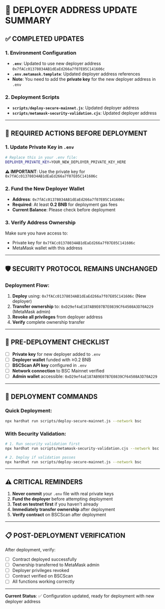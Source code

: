 # 🔄 DEPLOYER ADDRESS UPDATE SUMMARY

## ✅ **COMPLETED UPDATES**

### **1. Environment Configuration**
- **`.env`**: Updated to use new deployer address `0x7fACc01378034AB1dEaEd266a7f07E05C141606c`
- **`.env.metamask.template`**: Updated deployer address references
- **Note**: You need to add the **private key** for the new deployer address in `.env`

### **2. Deployment Scripts**
- **`scripts/deploy-secure-mainnet.js`**: Updated deployer address
- **`scripts/metamask-security-validation.cjs`**: Updated deployer address

---

## 🔧 **REQUIRED ACTIONS BEFORE DEPLOYMENT**

### **1. Update Private Key in `.env`**
```bash
# Replace this in your .env file:
DEPLOYER_PRIVATE_KEY=YOUR_NEW_DEPLOYER_PRIVATE_KEY_HERE
```
**⚠️ IMPORTANT**: Use the private key for `0x7fACc01378034AB1dEaEd266a7f07E05C141606c`

### **2. Fund the New Deployer Wallet**
- **Address**: `0x7fACc01378034AB1dEaEd266a7f07E05C141606c`
- **Required**: At least **0.2 BNB** for deployment gas fees
- **Current Balance**: Please check before deployment

### **3. Verify Address Ownership**
Make sure you have access to:
- Private key for `0x7fACc01378034AB1dEaEd266a7f07E05C141606c`
- MetaMask wallet with this address

---

## 🛡️ **SECURITY PROTOCOL REMAINS UNCHANGED**

### **Deployment Flow**:
1. **Deploy** using: `0x7fACc01378034AB1dEaEd266a7f07E05C141606c` (New deployer)
2. **Transfer ownership** to: `0xD29ef4aE187AB9E07B7E0839CF64508A3D70A229` (MetaMask admin)
3. **Revoke all privileges** from deployer address
4. **Verify** complete ownership transfer

---

## 🧪 **PRE-DEPLOYMENT CHECKLIST**

- [ ] **Private key** for new deployer added to `.env`
- [ ] **Deployer wallet** funded with ≥0.2 BNB  
- [ ] **BSCScan API key** configured in `.env`
- [ ] **Network connection** to BSC Mainnet verified
- [ ] **Admin wallet** accessible: `0xD29ef4aE187AB9E07B7E0839CF64508A3D70A229`

---

## 🚀 **DEPLOYMENT COMMANDS**

### **Quick Deployment**:
```bash
npx hardhat run scripts/deploy-secure-mainnet.js --network bsc
```

### **With Security Validation**:
```bash
# 1. Run security validation first
npx hardhat run scripts/metamask-security-validation.cjs --network bsc

# 2. Deploy if validation passes
npx hardhat run scripts/deploy-secure-mainnet.js --network bsc
```

---

## ⚠️ **CRITICAL REMINDERS**

1. **Never commit** your `.env` file with real private keys
2. **Fund the deployer** before attempting deployment
3. **Test on testnet first** if you haven't already
4. **Immediately transfer ownership** after deployment
5. **Verify contract** on BSCScan after deployment

---

## 📋 **POST-DEPLOYMENT VERIFICATION**

After deployment, verify:
- [ ] Contract deployed successfully
- [ ] Ownership transferred to MetaMask admin
- [ ] Deployer privileges revoked
- [ ] Contract verified on BSCScan
- [ ] All functions working correctly

---

**Current Status**: ✅ Configuration updated, ready for deployment with new deployer address
